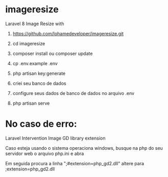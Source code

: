 # imageresize
Laravel 8 Image Resize with

1. https://github.com/lohamedeveloper/imageresize.git

2. cd imageresize
3. composer install ou composer update
4. cp .env.example .env
5. php artisan key:generate
6. criei seu banco de dados 
7. configure seus dados de banco de dados no arquivo .env
8. php artisan serve 

# No caso de erro:
Laravel Intervention Image GD library extension

Caso esteja usando o sistema operaciona windows, busque na php do seu servidor web o arquivo php.ini e abra

Em seguida procura a linha ";#extension=php_gd2.dll" altere para ;extension=php_gd2.dll

